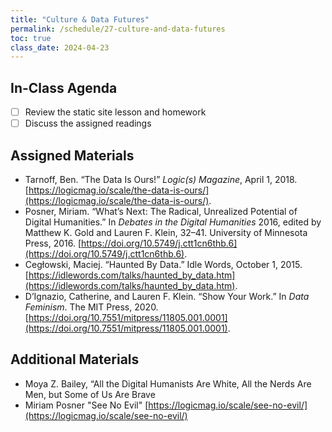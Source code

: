 ```yaml
---
title: "Culture & Data Futures"
permalink: /schedule/27-culture-and-data-futures
toc: true
class_date: 2024-04-23
---
```


## In-Class Agenda

- [ ] Review the static site lesson and homework
- [ ] Discuss the assigned readings

## Assigned Materials

- Tarnoff, Ben. “The Data Is Ours!” *Logic(s) Magazine*, April 1, 2018. [https://logicmag.io/scale/the-data-is-ours/](https://logicmag.io/scale/the-data-is-ours/).
- Posner, Miriam. “What’s Next: The Radical, Unrealized Potential of Digital Humanities.” In *Debates in the Digital Humanities* 2016, edited by Matthew K. Gold and Lauren F. Klein, 32–41. University of Minnesota Press, 2016. [https://doi.org/10.5749/j.ctt1cn6thb.6](https://doi.org/10.5749/j.ctt1cn6thb.6).
- Cegłowski, Maciej. “Haunted By Data.” Idle Words, October 1, 2015. [https://idlewords.com/talks/haunted_by_data.htm](https://idlewords.com/talks/haunted_by_data.htm).
- D’Ignazio, Catherine, and Lauren F. Klein. “Show Your Work.” In *Data Feminism*. The MIT Press, 2020. [https://doi.org/10.7551/mitpress/11805.001.0001](https://doi.org/10.7551/mitpress/11805.001.0001).

## Additional Materials

- Moya Z. Bailey, “All the Digital Humanists Are White, All the Nerds Are Men, but Some of Us Are Brave
- Miriam Posner "See No Evil" [https://logicmag.io/scale/see-no-evil/](https://logicmag.io/scale/see-no-evil/)